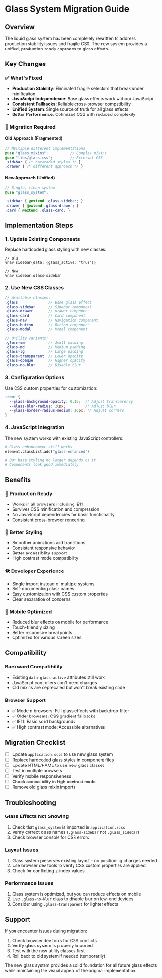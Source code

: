 # Glass System Migration Guide

## Overview

The liquid glass system has been completely rewritten to address production stability issues and fragile CSS. The new system provides a unified, production-ready approach to glass effects.

## Key Changes

### ✅ What's Fixed

- **Production Stability**: Eliminated fragile selectors that break under minification
- **JavaScript Independence**: Base glass effects work without JavaScript
- **Consistent Fallbacks**: Reliable cross-browser compatibility
- **Unified System**: Single source of truth for all glass effects
- **Better Performance**: Optimized CSS with reduced complexity

### 🔄 Migration Required

#### Old Approach (Fragmented)
```scss
// Multiple different implementations
@use "glass_mixins";          // Complex mixins
@use "libs/glass.css";        // External CSS
.sidebar { /* hardcoded styles */ }
.drawer { /* different approach */ }
```

#### New Approach (Unified)
```scss
// Single, clean system
@use "glass_system";

.sidebar { @extend .glass-sidebar; }
.drawer { @extend .glass-drawer; }
.card { @extend .glass-card; }
```

## Implementation Steps

### 1. Update Existing Components

Replace hardcoded glass styling with new classes:

```haml
// Old
%nav.sidebar{data: {glass_active: "true"}}

// New  
%nav.sidebar.glass-sidebar
```

### 2. Use New CSS Classes

```scss
// Available classes:
.glass              // Base glass effect
.glass-sidebar      // Sidebar component
.glass-drawer       // Drawer component  
.glass-card         // Card component
.glass-nav          // Navigation component
.glass-button       // Button component
.glass-modal        // Modal component

// Utility variants:
.glass-sm           // Small padding
.glass-md           // Medium padding
.glass-lg           // Large padding
.glass-transparent  // Lower opacity
.glass-opaque       // Higher opacity
.glass-no-blur      // Disable blur
```

### 3. Configuration Options

Use CSS custom properties for customization:

```scss
:root {
  --glass-background-opacity: 0.15;  // Adjust transparency
  --glass-blur-radius: 20px;         // Adjust blur
  --glass-border-radius-medium: 16px; // Adjust corners
}
```

### 4. JavaScript Integration

The new system works with existing JavaScript controllers:

```coffeescript
# Glass enhancement still works
element.classList.add("glass-enhanced")

# But base styling no longer depends on it
# Components look good immediately
```

## Benefits

### 🚀 Production Ready
- Works in all browsers including IE11
- Survives CSS minification and compression  
- No JavaScript dependencies for basic functionality
- Consistent cross-browser rendering

### 🎨 Better Styling
- Smoother animations and transitions
- Consistent responsive behavior
- Better accessibility support
- High contrast mode compatibility

### 🛠 Developer Experience
- Single import instead of multiple systems
- Self-documenting class names
- Easy customization with CSS custom properties
- Clear separation of concerns

### 📱 Mobile Optimized
- Reduced blur effects on mobile for performance
- Touch-friendly sizing
- Better responsive breakpoints
- Optimized for various screen sizes

## Compatibility

### Backward Compatibility
- Existing `data-glass-active` attributes still work
- JavaScript controllers don't need changes
- Old mixins are deprecated but won't break existing code

### Browser Support
- ✅ Modern browsers: Full glass effects with backdrop-filter
- ✅ Older browsers: CSS gradient fallbacks
- ✅ IE11: Basic solid backgrounds
- ✅ High contrast mode: Accessible alternatives

## Migration Checklist

- [ ] Update `application.scss` to use new glass system
- [ ] Replace hardcoded glass styles in component files
- [ ] Update HTML/HAML to use new glass classes
- [ ] Test in multiple browsers
- [ ] Verify mobile responsiveness
- [ ] Check accessibility in high contrast mode
- [ ] Remove old glass mixin imports

## Troubleshooting

### Glass Effects Not Showing
1. Check that `glass_system` is imported in `application.scss`
2. Verify correct class names (`.glass-sidebar` not `.glass_sidebar`)
3. Check browser console for CSS errors

### Layout Issues
1. Glass system preserves existing layout - no positioning changes needed
2. Use browser dev tools to verify CSS custom properties are applied
3. Check for conflicting z-index values

### Performance Issues
1. Glass system is optimized, but you can reduce effects on mobile
2. Use `.glass-no-blur` class to disable blur on low-end devices
3. Consider using `.glass-transparent` for lighter effects

## Support

If you encounter issues during migration:
1. Check browser dev tools for CSS conflicts
2. Verify glass system is properly imported
3. Test with the new utility classes first
4. Roll back to old system if needed (temporarily)

The new glass system provides a solid foundation for all future glass effects while maintaining the visual appeal of the original implementation.
